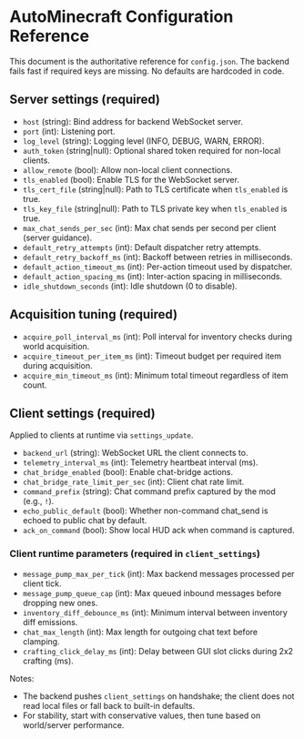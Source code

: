 # AutoMinecraft Configuration Reference

This document is the authoritative reference for `config.json`. The backend fails fast if required keys are missing. No defaults are hardcoded in code.

## Server settings (required)
- `host` (string): Bind address for backend WebSocket server.
- `port` (int): Listening port.
- `log_level` (string): Logging level (INFO, DEBUG, WARN, ERROR).
- `auth_token` (string|null): Optional shared token required for non-local clients.
- `allow_remote` (bool): Allow non-local client connections.
- `tls_enabled` (bool): Enable TLS for the WebSocket server.
- `tls_cert_file` (string|null): Path to TLS certificate when `tls_enabled` is true.
- `tls_key_file` (string|null): Path to TLS private key when `tls_enabled` is true.
- `max_chat_sends_per_sec` (int): Max chat sends per second per client (server guidance).
- `default_retry_attempts` (int): Default dispatcher retry attempts.
- `default_retry_backoff_ms` (int): Backoff between retries in milliseconds.
- `default_action_timeout_ms` (int): Per-action timeout used by dispatcher.
- `default_action_spacing_ms` (int): Inter-action spacing in milliseconds.
- `idle_shutdown_seconds` (int): Idle shutdown (0 to disable).

## Acquisition tuning (required)
- `acquire_poll_interval_ms` (int): Poll interval for inventory checks during world acquisition.
- `acquire_timeout_per_item_ms` (int): Timeout budget per required item during acquisition.
- `acquire_min_timeout_ms` (int): Minimum total timeout regardless of item count.

## Client settings (required)
Applied to clients at runtime via `settings_update`.

- `backend_url` (string): WebSocket URL the client connects to.
- `telemetry_interval_ms` (int): Telemetry heartbeat interval (ms).
- `chat_bridge_enabled` (bool): Enable chat-bridge actions.
- `chat_bridge_rate_limit_per_sec` (int): Client chat rate limit.
- `command_prefix` (string): Chat command prefix captured by the mod (e.g., `!`).
- `echo_public_default` (bool): Whether non-command chat_send is echoed to public chat by default.
- `ack_on_command` (bool): Show local HUD ack when command is captured.

### Client runtime parameters (required in `client_settings`)
- `message_pump_max_per_tick` (int): Max backend messages processed per client tick.
- `message_pump_queue_cap` (int): Max queued inbound messages before dropping new ones.
- `inventory_diff_debounce_ms` (int): Minimum interval between inventory diff emissions.
- `chat_max_length` (int): Max length for outgoing chat text before clamping.
- `crafting_click_delay_ms` (int): Delay between GUI slot clicks during 2x2 crafting (ms).

Notes:
- The backend pushes `client_settings` on handshake; the client does not read local files or fall back to built-in defaults.
- For stability, start with conservative values, then tune based on world/server performance.
